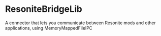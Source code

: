 # ResoniteBridgeLib
A connector that lets you communicate between Resonite mods and other applications, using MemoryMappedFileIPC
